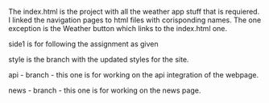The index.html is the project with all the weather app stuff that is requiered. I linked the navigation pages to html files with corisponding names. The one exception is the Weather button which links to the index.html one.

side1 is for following the assignment as given

style is the branch with the updated styles for the site.

api - branch - this one is for working on the api integration of the webpage.

news - branch - this one is for working on the news page.

